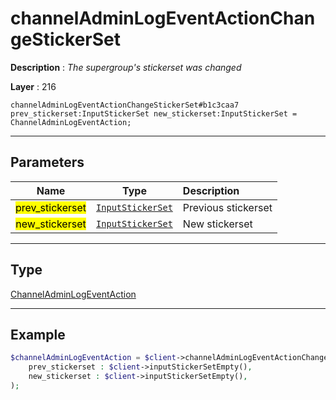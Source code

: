 # channelAdminLogEventActionChangeStickerSet

**Description** : *The supergroup&#039;s stickerset was changed*

**Layer** : 216

```tl
channelAdminLogEventActionChangeStickerSet#b1c3caa7 prev_stickerset:InputStickerSet new_stickerset:InputStickerSet = ChannelAdminLogEventAction;
```

---

## Parameters

| Name | Type | Description |
| :---: | :---: | :--- |
| <mark>prev_stickerset</mark> | [`InputStickerSet`](type/InputStickerSet) | Previous stickerset |
| <mark>new_stickerset</mark> | [`InputStickerSet`](type/InputStickerSet) | New stickerset |

---

## Type

[ChannelAdminLogEventAction](type/ChannelAdminLogEventAction)

---

## Example

```php
$channelAdminLogEventAction = $client->channelAdminLogEventActionChangeStickerSet(
	prev_stickerset : $client->inputStickerSetEmpty(),
	new_stickerset : $client->inputStickerSetEmpty(),
);
```